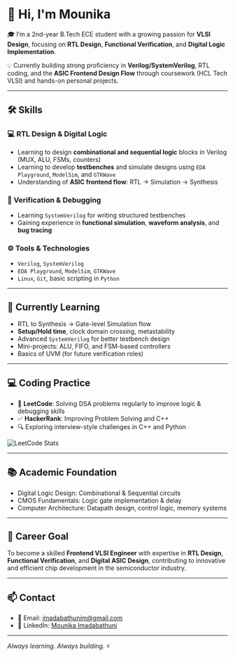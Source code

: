 # 👋 Hi, I'm Mounika

🎓 I’m a 2nd-year B.Tech ECE student with a growing passion for **VLSI Design**, focusing on **RTL Design**, **Functional Verification**, and **Digital Logic Implementation**.

💡 Currently building strong proficiency in **Verilog/SystemVerilog**, RTL coding, and the **ASIC Frontend Design Flow** through coursework (HCL Tech VLSI) and hands-on personal projects.

---

## 🛠️ Skills

### 💻 RTL Design & Digital Logic

- Learning to design **combinational and sequential logic** blocks in Verilog (MUX, ALU, FSMs, counters)
- Learning to develop **testbenches** and simulate designs using `EDA Playground`, `ModelSim`, and `GTKWave`
- Understanding of **ASIC frontend flow**: RTL → Simulation → Synthesis

### 🧪 Verification & Debugging

- Learning `SystemVerilog` for writing structured testbenches  
- Gaining experience in **functional simulation**, **waveform analysis**, and **bug tracing**

### ⚙️ Tools & Technologies

- `Verilog`, `SystemVerilog`  
- `EDA Playground`, `ModelSim`, `GTKWave`  
- `Linux`, `Git`, basic scripting in `Python`

---

## 🌱 Currently Learning

- RTL to Synthesis → Gate-level Simulation flow  
- **Setup/Hold time**, clock domain crossing, metastability  
- Advanced `SystemVerilog` for better testbench design  
- Mini-projects: ALU, FIFO, and FSM-based controllers  
- Basics of UVM (for future verification roles)

---

## 💻 Coding Practice

- 🧠 **LeetCode**: Solving DSA problems regularly to improve logic & debugging skills  
- ✅ **HackerRank**: Improving Problem Solving and C++  
- 🔍 Exploring interview-style challenges in C++ and Python
  
![LeetCode Stats](https://leetcard.jacoblin.cool/mounika_imadabathuni)

---

## 📚 Academic Foundation

- Digital Logic Design: Combinational & Sequential circuits  
- CMOS Fundamentals: Logic gate implementation & delay  
- Computer Architecture: Datapath design, control logic, memory systems

---

## 🎯 Career Goal

To become a skilled **Frontend VLSI Engineer** with expertise in **RTL Design**, **Functional Verification**, and **Digital ASIC Design**, contributing to innovative and efficient chip development in the semiconductor industry.

---

## 📫 Contact

- 📧 Email: imadabathunim@gmail.com  
- 💼 LinkedIn: [Mounika Imadabathuni](https://www.linkedin.com/in/mounika-imadabathuni-12070228a)

---

_Always learning. Always building._ ⚡
